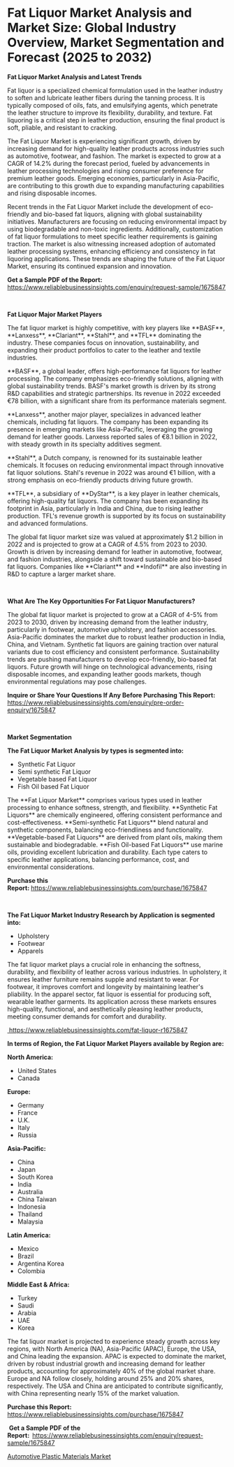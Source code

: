 <p><h1>Fat Liquor Market Analysis and Market Size: Global Industry Overview, Market Segmentation and Forecast (2025 to 2032)</h1></p><p><strong>Fat Liquor Market Analysis and Latest Trends</strong></p>
<p><p>Fat liquor is a specialized chemical formulation used in the leather industry to soften and lubricate leather fibers during the tanning process. It is typically composed of oils, fats, and emulsifying agents, which penetrate the leather structure to improve its flexibility, durability, and texture. Fat liquoring is a critical step in leather production, ensuring the final product is soft, pliable, and resistant to cracking.</p><p>The Fat Liquor Market is experiencing significant growth, driven by increasing demand for high-quality leather products across industries such as automotive, footwear, and fashion. The market is expected to grow at a CAGR of 14.2% during the forecast period, fueled by advancements in leather processing technologies and rising consumer preference for premium leather goods. Emerging economies, particularly in Asia-Pacific, are contributing to this growth due to expanding manufacturing capabilities and rising disposable incomes.</p><p>Recent trends in the Fat Liquor Market include the development of eco-friendly and bio-based fat liquors, aligning with global sustainability initiatives. Manufacturers are focusing on reducing environmental impact by using biodegradable and non-toxic ingredients. Additionally, customization of fat liquor formulations to meet specific leather requirements is gaining traction. The market is also witnessing increased adoption of automated leather processing systems, enhancing efficiency and consistency in fat liquoring applications. These trends are shaping the future of the Fat Liquor Market, ensuring its continued expansion and innovation.</p></p>
<p><strong>Get a Sample PDF of the Report:&nbsp;</strong> <a href="https://www.reliablebusinessinsights.com/enquiry/request-sample/1675847?utm_campaign=1558&utm_medium=2&utm_source=Github&utm_content=ia&utm_term=25012025&utm_id=fat-liquor">https://www.reliablebusinessinsights.com/enquiry/request-sample/1675847</a></p>
<p>&nbsp;</p>
<p><strong>Fat Liquor Major Market Players</strong></p>
<p><p>The fat liquor market is highly competitive, with key players like **BASF**, **Lanxess**, **Clariant**, **Stahl**, and **TFL** dominating the industry. These companies focus on innovation, sustainability, and expanding their product portfolios to cater to the leather and textile industries.</p><p>**BASF**, a global leader, offers high-performance fat liquors for leather processing. The company emphasizes eco-friendly solutions, aligning with global sustainability trends. BASF's market growth is driven by its strong R&D capabilities and strategic partnerships. Its revenue in 2022 exceeded €78 billion, with a significant share from its performance materials segment.</p><p>**Lanxess**, another major player, specializes in advanced leather chemicals, including fat liquors. The company has been expanding its presence in emerging markets like Asia-Pacific, leveraging the growing demand for leather goods. Lanxess reported sales of €8.1 billion in 2022, with steady growth in its specialty additives segment.</p><p>**Stahl**, a Dutch company, is renowned for its sustainable leather chemicals. It focuses on reducing environmental impact through innovative fat liquor solutions. Stahl's revenue in 2022 was around €1 billion, with a strong emphasis on eco-friendly products driving future growth.</p><p>**TFL**, a subsidiary of **DyStar**, is a key player in leather chemicals, offering high-quality fat liquors. The company has been expanding its footprint in Asia, particularly in India and China, due to rising leather production. TFL's revenue growth is supported by its focus on sustainability and advanced formulations.</p><p>The global fat liquor market size was valued at approximately $1.2 billion in 2022 and is projected to grow at a CAGR of 4.5% from 2023 to 2030. Growth is driven by increasing demand for leather in automotive, footwear, and fashion industries, alongside a shift toward sustainable and bio-based fat liquors. Companies like **Clariant** and **Indofil** are also investing in R&D to capture a larger market share.</p></p>
<p>&nbsp;</p>
<p><strong>What Are The Key Opportunities For Fat Liquor Manufacturers?</strong></p>
<p><p>The global fat liquor market is projected to grow at a CAGR of 4-5% from 2023 to 2030, driven by increasing demand from the leather industry, particularly in footwear, automotive upholstery, and fashion accessories. Asia-Pacific dominates the market due to robust leather production in India, China, and Vietnam. Synthetic fat liquors are gaining traction over natural variants due to cost efficiency and consistent performance. Sustainability trends are pushing manufacturers to develop eco-friendly, bio-based fat liquors. Future growth will hinge on technological advancements, rising disposable incomes, and expanding leather goods markets, though environmental regulations may pose challenges.</p></p>
<p><strong>Inquire or Share Your Questions If Any Before Purchasing This Report:</strong> <a href="https://www.reliablebusinessinsights.com/enquiry/pre-order-enquiry/1675847?utm_campaign=1558&utm_medium=2&utm_source=Github&utm_content=ia&utm_term=25012025&utm_id=fat-liquor">https://www.reliablebusinessinsights.com/enquiry/pre-order-enquiry/1675847</a></p>
<p>&nbsp;</p>
<p><strong>Market Segmentation</strong></p>
<p><strong>The Fat Liquor Market Analysis by types is segmented into:</strong></p>
<p><ul><li>Synthetic Fat Liquor</li><li>Semi synthetic Fat Liquor</li><li>Vegetable based Fat Liquor</li><li>Fish Oil based Fat Liquor</li></ul></p>
<p><p>The **Fat Liquor Market** comprises various types used in leather processing to enhance softness, strength, and flexibility. **Synthetic Fat Liquors** are chemically engineered, offering consistent performance and cost-effectiveness. **Semi-synthetic Fat Liquors** blend natural and synthetic components, balancing eco-friendliness and functionality. **Vegetable-based Fat Liquors** are derived from plant oils, making them sustainable and biodegradable. **Fish Oil-based Fat Liquors** use marine oils, providing excellent lubrication and durability. Each type caters to specific leather applications, balancing performance, cost, and environmental considerations.</p></p>
<p><strong>Purchase this Report:&nbsp;</strong><a href="https://www.reliablebusinessinsights.com/purchase/1675847?utm_campaign=1558&utm_medium=2&utm_source=Github&utm_content=ia&utm_term=25012025&utm_id=fat-liquor">https://www.reliablebusinessinsights.com/purchase/1675847</a></p>
<p>&nbsp;</p>
<p><strong>The Fat Liquor Market Industry Research by Application is segmented into:</strong></p>
<p><ul><li>Upholstery</li><li>Footwear</li><li>Apparels</li></ul></p>
<p><p>The fat liquor market plays a crucial role in enhancing the softness, durability, and flexibility of leather across various industries. In upholstery, it ensures leather furniture remains supple and resistant to wear. For footwear, it improves comfort and longevity by maintaining leather's pliability. In the apparel sector, fat liquor is essential for producing soft, wearable leather garments. Its application across these markets ensures high-quality, functional, and aesthetically pleasing leather products, meeting consumer demands for comfort and durability.</p></p>
<p><a href="https://www.reliablebusinessinsights.com/fat-liquor-r1675847?utm_campaign=1558&utm_medium=2&utm_source=Github&utm_content=ia&utm_term=25012025&utm_id=fat-liquor">&nbsp;https://www.reliablebusinessinsights.com/fat-liquor-r1675847</a></p>
<p><strong>In terms of Region, the Fat Liquor Market Players available by Region are:</strong></p>
<p>
    <p> <strong> North America: </strong>
        <ul>
            <li>United States</li>
            <li>Canada</li>
        </ul>
        </p> 
    <p> <strong> Europe: </strong>
        <ul>
            <li>Germany</li>
            <li>France</li>
            <li>U.K.</li>
            <li>Italy</li>
            <li>Russia</li>
        </ul>
        </p> 
    <p> <strong> Asia-Pacific: </strong>
        <ul>
            <li>China</li>
            <li>Japan</li>
            <li>South Korea</li>
            <li>India</li>
            <li>Australia</li>
            <li>China Taiwan</li>
            <li>Indonesia</li>
            <li>Thailand</li>
            <li>Malaysia</li>
        </ul>
        </p> 
    <p> <strong> Latin America: </strong>
        <ul>
            <li>Mexico</li>
            <li>Brazil</li>
            <li>Argentina Korea</li>
            <li>Colombia</li>
        </ul>
        </p> 
    <p> <strong> Middle East & Africa: </strong>
        <ul>
            <li>Turkey</li>
            <li>Saudi</li>
            <li>Arabia</li>
            <li>UAE</li>
            <li>Korea</li>
        </ul>
    </p>
    </p>
<p><p>The fat liquor market is projected to experience steady growth across key regions, with North America (NA), Asia-Pacific (APAC), Europe, the USA, and China leading the expansion. APAC is expected to dominate the market, driven by robust industrial growth and increasing demand for leather products, accounting for approximately 40% of the global market share. Europe and NA follow closely, holding around 25% and 20% shares, respectively. The USA and China are anticipated to contribute significantly, with China representing nearly 15% of the market valuation.</p></p>
<p><strong>Purchase this Report: </strong><a href="https://www.reliablebusinessinsights.com/purchase/1675847?utm_campaign=1558&utm_medium=2&utm_source=Github&utm_content=ia&utm_term=25012025&utm_id=fat-liquor">https://www.reliablebusinessinsights.com/purchase/1675847</a></p>
<p>&nbsp;<strong>Get a Sample PDF of the Report:&nbsp;&nbsp;</strong><a href="https://www.reliablebusinessinsights.com/enquiry/request-sample/1675847?utm_campaign=1558&utm_medium=2&utm_source=Github&utm_content=ia&utm_term=25012025&utm_id=fat-liquor">https://www.reliablebusinessinsights.com/enquiry/request-sample/1675847</a></p>
<p><strong></strong></p>
<p><p><a href="https://github.com/yoshih12/Market-Research-Report-List-4/blob/main/automotive-plastic-materials-market.md?utm_campaign=1558&utm_medium=2&utm_source=Github&utm_content=ia&utm_term=25012025&utm_id=fat-liquor">Automotive Plastic Materials Market</a></p></p>